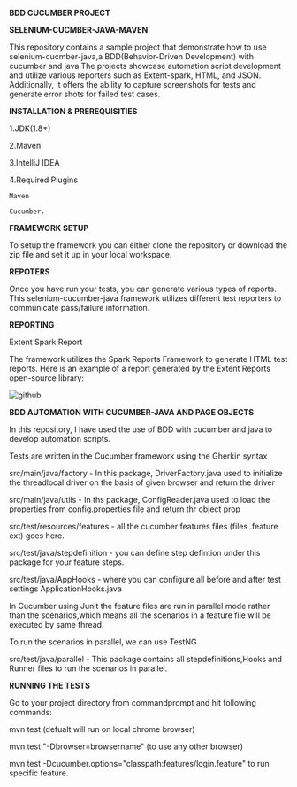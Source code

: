 **BDD CUCUMBER PROJECT**

**SELENIUM-CUCMBER-JAVA-MAVEN**

This repository contains a sample project that demonstrate how to use selenium-cucmber-java,a BDD(Behavior-Driven Development)
with cucumber and java.The projects showcase automation script development and utilize various reporters such as Extent-spark, HTML, and JSON. Additionally, it offers the ability to capture screenshots for tests and generate error shots for failed test cases.

**INSTALLATION & PREREQUISITIES**

1.JDK(1.8+)

2.Maven

3.IntelliJ IDEA

4.Required Plugins

    Maven
    
    Cucumber.
    
**FRAMEWORK SETUP**

To setup the framework you can either clone the repository or download the zip file and set it up in your local workspace.

**REPOTERS**

Once you have run your tests, you can generate various types of reports. This selenium-cucumber-java framework utilizes different test reporters to communicate pass/failure information.

**REPORTING**

Extent Spark Report

The framework utilizes the Spark Reports Framework to generate HTML test reports. Here is an example of a report generated by the Extent Reports open-source library:

![github](https://github.com/Aishwaryavenkat10/Cucumber-BDD-Projects/assets/54104504/2ce02288-e766-4602-847e-b7a740b19011)

**BDD AUTOMATION WITH CUCUMBER-JAVA AND PAGE OBJECTS**

In this repository, I have used the use of BDD with cucumber and java to develop automation scripts.

Tests are written in the Cucumber framework using the Gherkin syntax

src/main/java/factory - In this package, DriverFactory.java used to initialize the threadlocal driver on the basis of given browser and return the driver

src/main/java/utils - In ths package, ConfigReader.java used to load the properties from config.properties file and  return thr object prop

src/test/resources/features - all the cucumber features files (files .feature ext) goes here.

src/test/java/stepdefinition - you can define step defintion under this package for your feature steps.

src/test/java/AppHooks - where you can configure all before and after test settings ApplicationHooks.java

In Cucumber using Junit the feature files are run in parallel mode rather than the scenarios,which means all the scenarios in a feature file will be executed by same thread.

To run the scenarios in parallel, we can use TestNG

src/test/java/parallel - This package contains all stepdefinitions,Hooks and Runner files to run the scenarios in parallel.

**RUNNING THE TESTS**

Go to your project directory from commandprompt and hit following commands:

mvn test (defualt will run on local chrome browser)

mvn test "-Dbrowser=browsername" (to use any other browser)

mvn test -Dcucumber.options="classpath:features/login.feature" to run specific feature.


